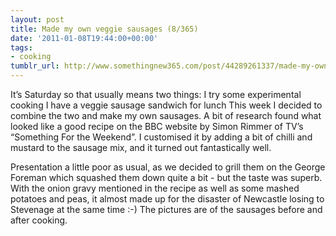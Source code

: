 ```yaml
---
layout: post
title: Made my own veggie sausages (8/365)
date: '2011-01-08T19:44:00+00:00'
tags:
- cooking
tumblr_url: http://www.somethingnew365.com/post/44289261337/made-my-own-veggie-sausages-8365
---
```

It’s Saturday so that usually means two things:
I try some experimental cooking
I have a veggie sausage sandwich for lunch
This week I decided to combine the two and make my own sausages.
A bit of research found what looked like a good recipe on the BBC website by Simon Rimmer of TV’s “Something For the Weekend”. I customised it by adding a bit of chilli and mustard to the sausage mix, and it turned out fantastically well.

Presentation a little poor as usual, as we decided to grill them on the George Foreman which squashed them down quite a bit - but the taste was superb. With the onion gravy mentioned in the recipe as well as some mashed potatoes and peas, it almost made up for the disaster of Newcastle losing to Stevenage at the same time :-)
The pictures are of the sausages before and after cooking.


